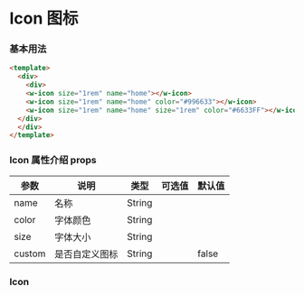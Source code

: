 # Icon 图标 

### 基本用法

```html
<template>
  <div>
    <div>
    <w-icon size="1rem" name="home"></w-icon>
    <w-icon size="1rem" name="home" color="#996633"></w-icon>
    <w-icon size="1rem" name="home" size="1rem" color="#6633FF"></w-icon>
  </div>
  </div>
</template>
```

###  Icon 属性介绍 props

| 参数           | 说明         | 类型       | 可选值        | 默认值     |
|---------------|--------------|-----------|--------------|-----------|
| name          | 名称          | String    |              |          |
| color         | 字体颜色       | String    |              |          | 
| size          | 字体大小       | String    |              |          | 
| custom        | 是否自定义图标  | String    |              |   false  | 



###  Icon

<template>
    <div class="icon-section">
	    <div class="icon-section">
			<h3>Arrows &amp; Direction Icons </h3>
			<div class="icon-container">
				<span class="ti-arrow-up"></span><span class="icon-name"> arrow-up</span>
			</div>
			<div class="icon-container">
				<span class="ti-arrow-right"></span><span class="icon-name"> arrow-right</span>
			</div>
			<div class="icon-container">
				<span class="ti-arrow-left"></span><span class="icon-name"> arrow-left</span>
			</div>
			<div class="icon-container">
				<span class="ti-arrow-down"></span><span class="icon-name"> arrow-down</span>
			</div>
			<div class="icon-container">
				<span class="ti-arrows-vertical"></span><span class="icon-name"> arrows-vertical</span>
			</div>
			<div class="icon-container">
				<span class="ti-arrows-horizontal"></span><span class="icon-name"> arrows-horizontal</span>
			</div>
			<div class="icon-container">
				<span class="ti-angle-up"></span><span class="icon-name"> angle-up</span>
			</div>
			<div class="icon-container">
				<span class="ti-angle-right"></span><span class="icon-name"> angle-right</span>
			</div>
			<div class="icon-container">
				<span class="ti-angle-left"></span><span class="icon-name"> angle-left</span>
			</div>
			<div class="icon-container">
				<span class="ti-angle-down"></span><span class="icon-name"> angle-down</span>
			</div>	
			<div class="icon-container">
				<span class="ti-angle-double-up"></span><span class="icon-name"> angle-double-up</span>
			</div>
			<div class="icon-container">
				<span class="ti-angle-double-right"></span><span class="icon-name"> angle-double-right</span>
			</div>
			<div class="icon-container">
				<span class="ti-angle-double-left"></span><span class="icon-name"> angle-double-left</span>
			</div>
			<div class="icon-container">
				<span class="ti-angle-double-down"></span><span class="icon-name"> angle-double-down</span>
			</div>					
			<div class="icon-container">
				<span class="ti-move"></span><span class="icon-name"> move</span>
			</div>
			<div class="icon-container">
				<span class="ti-fullscreen"></span><span class="icon-name"> fullscreen</span>
			</div>
			<div class="icon-container">
				<span class="ti-arrow-top-right"></span><span class="icon-name"> arrow-top-right</span>
			</div>
			<div class="icon-container">
				<span class="ti-arrow-top-left"></span><span class="icon-name"> arrow-top-left</span>
			</div>
			<div class="icon-container">
				<span class="ti-arrow-circle-up"></span><span class="icon-name"> arrow-circle-up</span>
			</div>
			<div class="icon-container">
				<span class="ti-arrow-circle-right"></span><span class="icon-name"> arrow-circle-right</span>
			</div>
			<div class="icon-container">
				<span class="ti-arrow-circle-left"></span><span class="icon-name"> arrow-circle-left</span>
			</div>
			<div class="icon-container">
				<span class="ti-arrow-circle-down"></span><span class="icon-name"> arrow-circle-down</span>
			</div>
			<div class="icon-container">
				<span class="ti-arrows-corner"></span><span class="icon-name"> arrows-corner</span>
			</div>
			<div class="icon-container">
				<span class="ti-split-v"></span><span class="icon-name"> split-v</span>
			</div>
			<div class="icon-container">
				<span class="ti-split-v-alt"></span><span class="icon-name"> split-v-alt</span>
			</div>
			<div class="icon-container">
				<span class="ti-split-h"></span><span class="icon-name"> split-h</span>
			</div>
			<div class="icon-container">
				<span class="ti-hand-point-up"></span><span class="icon-name"> hand-point-up</span>
			</div>
			<div class="icon-container">
				<span class="ti-hand-point-right"></span><span class="icon-name"> hand-point-right</span>
			</div>
			<div class="icon-container">
				<span class="ti-hand-point-left"></span><span class="icon-name"> hand-point-left</span>
			</div>
			<div class="icon-container">
				<span class="ti-hand-point-down"></span><span class="icon-name"> hand-point-down</span>
			</div>
			<div class="icon-container">
				<span class="ti-back-right"></span><span class="icon-name"> back-right</span>
			</div>
			<div class="icon-container">
				<span class="ti-back-left"></span><span class="icon-name"> back-left</span>
			</div>
			<div class="icon-container">
				<span class="ti-exchange-vertical"></span><span class="icon-name"> exchange-vertical</span>
			</div>
		</div> <!-- Arrows Icons -->
		<h3>Web App Icons</h3>
		<div class="icon-section">
			<div class="icon-container">
				<span class="ti-wand"></span><span class="icon-name"> wand</span>
			</div>
			<div class="icon-container">
				<span class="ti-save"></span><span class="icon-name"> save</span>
			</div>
			<div class="icon-container">
				<span class="ti-save-alt"></span><span class="icon-name"> save-alt</span>
			</div>
			<div class="icon-container">
				<span class="ti-direction"></span><span class="icon-name"> direction</span>
			</div>
			<div class="icon-container">
				<span class="ti-direction-alt"></span><span class="icon-name"> direction-alt</span>
			</div>
			<div class="icon-container">
				<span class="ti-user"></span><span class="icon-name"> user</span>
			</div>
			<div class="icon-container">
				<span class="ti-link"></span><span class="icon-name"> link</span>
			</div>
			<div class="icon-container">
				<span class="ti-unlink"></span><span class="icon-name"> unlink</span>
			</div>
			<div class="icon-container">
				<span class="ti-trash"></span><span class="icon-name"> trash</span>
			</div>
			<div class="icon-container">
				<span class="ti-target"></span><span class="icon-name"> target</span>
			</div>
			<div class="icon-container">
				<span class="ti-tag"></span><span class="icon-name"> tag</span>
			</div>
			<div class="icon-container">
				<span class="ti-desktop"></span><span class="icon-name"> desktop</span>
			</div>
			<div class="icon-container">
				<span class="ti-tablet"></span><span class="icon-name"> tablet</span>
			</div>
			<div class="icon-container">
				<span class="ti-mobile"></span><span class="icon-name"> mobile</span>
			</div>
			<div class="icon-container">
				<span class="ti-email"></span><span class="icon-name"> email</span>
			</div>	
			<div class="icon-container">
				<span class="ti-star"></span><span class="icon-name"> star</span>
			</div>
			<div class="icon-container">
				<span class="ti-spray"></span><span class="icon-name"> spray</span>
			</div>
			<div class="icon-container">
				<span class="ti-signal"></span><span class="icon-name"> signal</span>
			</div>
			<div class="icon-container">
				<span class="ti-shopping-cart"></span><span class="icon-name"> shopping-cart</span>
			</div>
			<div class="icon-container">
				<span class="ti-shopping-cart-full"></span><span class="icon-name"> shopping-cart-full</span>
			</div>
			<div class="icon-container">
				<span class="ti-settings"></span><span class="icon-name"> settings</span>
			</div>
			<div class="icon-container">
				<span class="ti-search"></span><span class="icon-name"> search</span>
			</div>
			<div class="icon-container">
				<span class="ti-zoom-in"></span><span class="icon-name"> zoom-in</span>
			</div>
			<div class="icon-container">
				<span class="ti-zoom-out"></span><span class="icon-name"> zoom-out</span>
			</div>
			<div class="icon-container">
				<span class="ti-cut"></span><span class="icon-name"> cut</span>
			</div>
			<div class="icon-container">
				<span class="ti-ruler"></span><span class="icon-name"> ruler</span>
			</div>
			<div class="icon-container">
				<span class="ti-ruler-alt-2"></span><span class="icon-name"> ruler-alt-2</span>
			</div>			
			<div class="icon-container">
				<span class="ti-ruler-pencil"></span><span class="icon-name"> ruler-pencil</span>
			</div>
			<div class="icon-container">
				<span class="ti-ruler-alt"></span><span class="icon-name"> ruler-alt</span>
			</div>
			<div class="icon-container">
				<span class="ti-bookmark"></span><span class="icon-name"> bookmark</span>
			</div>
			<div class="icon-container">
				<span class="ti-bookmark-alt"></span><span class="icon-name"> bookmark-alt</span>
			</div>
			<div class="icon-container">
				<span class="ti-reload"></span><span class="icon-name"> reload</span>
			</div>
			<div class="icon-container">
				<span class="ti-plus"></span><span class="icon-name"> plus</span>
			</div>
			<div class="icon-container">
				<span class="ti-minus"></span><span class="icon-name"> minus</span>
			</div>
			<div class="icon-container">
				<span class="ti-close"></span><span class="icon-name"> close</span>
			</div>			
			<div class="icon-container">
				<span class="ti-pin"></span><span class="icon-name"> pin</span>
			</div>
			<div class="icon-container">
				<span class="ti-pencil"></span><span class="icon-name"> pencil</span>
			</div>
		  	<div class="icon-container">
				<span class="ti-pencil-alt"></span><span class="icon-name"> pencil-alt</span>
			</div>
			<div class="icon-container">
				<span class="ti-paint-roller"></span><span class="icon-name"> paint-roller</span>
			</div>
			<div class="icon-container">
				<span class="ti-paint-bucket"></span><span class="icon-name"> paint-bucket</span>
			</div>
			<div class="icon-container">
				<span class="ti-na"></span><span class="icon-name"> na</span>
			</div>
			<div class="icon-container">
				<span class="ti-medall"></span><span class="icon-name"> medall</span>
			</div>
			<div class="icon-container">
				<span class="ti-medall-alt"></span><span class="icon-name"> medall-alt</span>
			</div>
			<div class="icon-container">
				<span class="ti-marker"></span><span class="icon-name"> marker</span>
			</div>
			<div class="icon-container">
				<span class="ti-marker-alt"></span><span class="icon-name"> marker-alt</span>
			</div>
			<div class="icon-container">
				<span class="ti-lock"></span><span class="icon-name"> lock</span>
			</div>
			<div class="icon-container">
				<span class="ti-unlock"></span><span class="icon-name"> unlock</span>
			</div>
			<div class="icon-container">
				<span class="ti-location-arrow"></span><span class="icon-name"> location-arrow</span>
			</div>
			<div class="icon-container">
				<span class="ti-layout"></span><span class="icon-name"> layout</span>
			</div>
			<div class="icon-container">
				<span class="ti-layers"></span><span class="icon-name"> layers</span>
			</div>
			<div class="icon-container">
				<span class="ti-layers-alt"></span><span class="icon-name"> layers-alt</span>
			</div>
			<div class="icon-container">
				<span class="ti-key"></span><span class="icon-name"> key</span>
			</div>
			<div class="icon-container">
				<span class="ti-image"></span><span class="icon-name"> image</span>
			</div>
			<div class="icon-container">
				<span class="ti-heart"></span><span class="icon-name"> heart</span>
			</div>
			<div class="icon-container">
				<span class="ti-heart-broken"></span><span class="icon-name"> heart-broken</span>
			</div>
			<div class="icon-container">
				<span class="ti-hand-stop"></span><span class="icon-name"> hand-stop</span>
			</div>
			<div class="icon-container">
				<span class="ti-hand-open"></span><span class="icon-name"> hand-open</span>
			</div>
			<div class="icon-container">
				<span class="ti-hand-drag"></span><span class="icon-name"> hand-drag</span>
			</div>
			<div class="icon-container">
				<span class="ti-flag"></span><span class="icon-name"> flag</span>
			</div>
			<div class="icon-container">
				<span class="ti-flag-alt"></span><span class="icon-name"> flag-alt</span>
			</div>
			<div class="icon-container">
				<span class="ti-flag-alt-2"></span><span class="icon-name"> flag-alt-2</span>
			</div>
			<div class="icon-container">
				<span class="ti-eye"></span><span class="icon-name"> eye</span>
			</div>
			<div class="icon-container">
				<span class="ti-import"></span><span class="icon-name"> import</span>
			</div>			
			<div class="icon-container">
				<span class="ti-export"></span><span class="icon-name"> export</span>
			</div>
			<div class="icon-container">
				<span class="ti-cup"></span><span class="icon-name"> cup</span>
			</div>
			<div class="icon-container">
				<span class="ti-crown"></span><span class="icon-name"> crown</span>
			</div>
			<div class="icon-container">
				<span class="ti-comments"></span><span class="icon-name"> comments</span>
			</div>
			<div class="icon-container">
				<span class="ti-comment"></span><span class="icon-name"> comment</span>
			</div>
			<div class="icon-container">
				<span class="ti-comment-alt"></span><span class="icon-name"> comment-alt</span>
			</div>
			<div class="icon-container">
				<span class="ti-thought"></span><span class="icon-name"> thought</span>
			</div>			
			<div class="icon-container">
				<span class="ti-clip"></span><span class="icon-name"> clip</span>
			</div>
			<div class="icon-container">
				<span class="ti-check"></span><span class="icon-name"> check</span>
			</div>
			<div class="icon-container">
				<span class="ti-check-box"></span><span class="icon-name"> check-box</span>
			</div>
			<div class="icon-container">
				<span class="ti-camera"></span><span class="icon-name"> camera</span>
			</div>
			<div class="icon-container">
				<span class="ti-announcement"></span><span class="icon-name"> announcement</span>
			</div>
			<div class="icon-container">
				<span class="ti-brush"></span><span class="icon-name"> brush</span>
			</div>
			<div class="icon-container">
				<span class="ti-brush-alt"></span><span class="icon-name"> brush-alt</span>
			</div>
			<div class="icon-container">
				<span class="ti-palette"></span><span class="icon-name"> palette</span>
			</div>			
			<div class="icon-container">
				<span class="ti-briefcase"></span><span class="icon-name"> briefcase</span>
			</div>
			<div class="icon-container">
				<span class="ti-bolt"></span><span class="icon-name"> bolt</span>
			</div>
			<div class="icon-container">
				<span class="ti-bolt-alt"></span><span class="icon-name"> bolt-alt</span>
			</div>
			<div class="icon-container">
				<span class="ti-blackboard"></span><span class="icon-name"> blackboard</span>
			</div>
			<div class="icon-container">
				<span class="ti-bag"></span><span class="icon-name"> bag</span>
			</div>
			<div class="icon-container">
				<span class="ti-world"></span><span class="icon-name"> world</span>
			</div>
			<div class="icon-container">
				<span class="ti-wheelchair"></span><span class="icon-name"> wheelchair</span>
			</div>
			<div class="icon-container">
				<span class="ti-car"></span><span class="icon-name"> car</span>
			</div>
			<div class="icon-container">
				<span class="ti-truck"></span><span class="icon-name"> truck</span>
			</div>
			<div class="icon-container">
				<span class="ti-timer"></span><span class="icon-name"> timer</span>
			</div>
			<div class="icon-container">
				<span class="ti-ticket"></span><span class="icon-name"> ticket</span>
			</div>
			<div class="icon-container">
				<span class="ti-thumb-up"></span><span class="icon-name"> thumb-up</span>
			</div>
			<div class="icon-container">
				<span class="ti-thumb-down"></span><span class="icon-name"> thumb-down</span>
			</div>
			<div class="icon-container">
				<span class="ti-stats-up"></span><span class="icon-name"> stats-up</span>
			</div>
			<div class="icon-container">
				<span class="ti-stats-down"></span><span class="icon-name"> stats-down</span>
			</div>
			<div class="icon-container">
				<span class="ti-shine"></span><span class="icon-name"> shine</span>
			</div>
			<div class="icon-container">
				<span class="ti-shift-right"></span><span class="icon-name"> shift-right</span>
			</div>
			<div class="icon-container">
				<span class="ti-shift-left"></span><span class="icon-name"> shift-left</span>
			</div>
			<div class="icon-container">
				<span class="ti-shift-right-alt"></span><span class="icon-name"> shift-right-alt</span>
			</div>
			<div class="icon-container">
				<span class="ti-shift-left-alt"></span><span class="icon-name"> shift-left-alt</span>
			</div>
			<div class="icon-container">
				<span class="ti-shield"></span><span class="icon-name"> shield</span>
			</div>
			<div class="icon-container">
				<span class="ti-notepad"></span><span class="icon-name"> notepad</span>
			</div>
			<div class="icon-container">
				<span class="ti-server"></span><span class="icon-name"> server</span>
			</div>
			<div class="icon-container">
				<span class="ti-pulse"></span><span class="icon-name"> pulse</span>
			</div>
			<div class="icon-container">
				<span class="ti-printer"></span><span class="icon-name"> printer</span>
			</div>
			<div class="icon-container">
				<span class="ti-power-off"></span><span class="icon-name"> power-off</span>
			</div>
			<div class="icon-container">
				<span class="ti-plug"></span><span class="icon-name"> plug</span>
			</div>
			<div class="icon-container">
				<span class="ti-pie-chart"></span><span class="icon-name"> pie-chart</span>
			</div>
			<div class="icon-container">
				<span class="ti-panel"></span><span class="icon-name"> panel</span>
			</div>
			<div class="icon-container">
				<span class="ti-package"></span><span class="icon-name"> package</span>
			</div>
			<div class="icon-container">
				<span class="ti-music"></span><span class="icon-name"> music</span>
			</div>
			<div class="icon-container">
				<span class="ti-music-alt"></span><span class="icon-name"> music-alt</span>
			</div>
			<div class="icon-container">
				<span class="ti-mouse"></span><span class="icon-name"> mouse</span>
			</div>
			<div class="icon-container">
				<span class="ti-mouse-alt"></span><span class="icon-name"> mouse-alt</span>
			</div>
			<div class="icon-container">
				<span class="ti-money"></span><span class="icon-name"> money</span>
			</div>
			<div class="icon-container">
				<span class="ti-microphone"></span><span class="icon-name"> microphone</span>
			</div>
			<div class="icon-container">
				<span class="ti-menu"></span><span class="icon-name"> menu</span>
			</div>
			<div class="icon-container">
				<span class="ti-menu-alt"></span><span class="icon-name"> menu-alt</span>
			</div>
			<div class="icon-container">
				<span class="ti-map"></span><span class="icon-name"> map</span>
			</div>
			<div class="icon-container">
				<span class="ti-map-alt"></span><span class="icon-name"> map-alt</span>
			</div>
			<div class="icon-container">
				<span class="ti-location-pin"></span><span class="icon-name"> location-pin</span>
			</div>
			<div class="icon-container">
				<span class="ti-light-bulb"></span><span class="icon-name"> light-bulb</span>
			</div>
			<div class="icon-container">
				<span class="ti-info"></span><span class="icon-name"> info</span>
			</div>
			<div class="icon-container">
				<span class="ti-infinite"></span><span class="icon-name"> infinite</span>
			</div>
			<div class="icon-container">
				<span class="ti-id-badge"></span><span class="icon-name"> id-badge</span>
			</div>
			<div class="icon-container">
				<span class="ti-hummer"></span><span class="icon-name"> hummer</span>
			</div>
			<div class="icon-container">
				<span class="ti-home"></span><span class="icon-name"> home</span>
			</div>
			<div class="icon-container">
				<span class="ti-help"></span><span class="icon-name"> help</span>
			</div>
			<div class="icon-container">
				<span class="ti-headphone"></span><span class="icon-name"> headphone</span>
			</div>
			<div class="icon-container">
				<span class="ti-harddrives"></span><span class="icon-name"> harddrives</span>
			</div>
			<div class="icon-container">
				<span class="ti-harddrive"></span><span class="icon-name"> harddrive</span>
			</div>
			<div class="icon-container">
				<span class="ti-gift"></span><span class="icon-name"> gift</span>
			</div>
			<div class="icon-container">
				<span class="ti-game"></span><span class="icon-name"> game</span>
			</div>
			<div class="icon-container">
				<span class="ti-filter"></span><span class="icon-name"> filter</span>
			</div>
			<div class="icon-container">
				<span class="ti-files"></span><span class="icon-name"> files</span>
			</div>
			<div class="icon-container">
				<span class="ti-file"></span><span class="icon-name"> file</span>
			</div>
			<div class="icon-container">
				<span class="ti-zip"></span><span class="icon-name"> zip</span>
			</div>
			<div class="icon-container">
				<span class="ti-folder"></span><span class="icon-name"> folder</span>
			</div>			
			<div class="icon-container">
				<span class="ti-envelope"></span><span class="icon-name"> envelope</span>
			</div>
			<div class="icon-container">
				<span class="ti-dashboard"></span><span class="icon-name"> dashboard</span>
			</div>
			<div class="icon-container">
				<span class="ti-cloud"></span><span class="icon-name"> cloud</span>
			</div>
			<div class="icon-container">
				<span class="ti-cloud-up"></span><span class="icon-name"> cloud-up</span>
			</div>
			<div class="icon-container">
				<span class="ti-cloud-down"></span><span class="icon-name"> cloud-down</span>
			</div>
			<div class="icon-container">
				<span class="ti-clipboard"></span><span class="icon-name"> clipboard</span>
			</div>
			<div class="icon-container">
				<span class="ti-calendar"></span><span class="icon-name"> calendar</span>
			</div>
			<div class="icon-container">
				<span class="ti-book"></span><span class="icon-name"> book</span>
			</div>
			<div class="icon-container">
				<span class="ti-bell"></span><span class="icon-name"> bell</span>
			</div>
			<div class="icon-container">
				<span class="ti-basketball"></span><span class="icon-name"> basketball</span>
			</div>
			<div class="icon-container">
				<span class="ti-bar-chart"></span><span class="icon-name"> bar-chart</span>
			</div>
			<div class="icon-container">
				<span class="ti-bar-chart-alt"></span><span class="icon-name"> bar-chart-alt</span>
			</div>
			<div class="icon-container">
				<span class="ti-archive"></span><span class="icon-name"> archive</span>
			</div>
			<div class="icon-container">
				<span class="ti-anchor"></span><span class="icon-name"> anchor</span>
			</div>
			<div class="icon-container">
				<span class="ti-alert"></span><span class="icon-name"> alert</span>
			</div>
			<div class="icon-container">
				<span class="ti-alarm-clock"></span><span class="icon-name"> alarm-clock</span>
			</div>
			<div class="icon-container">
				<span class="ti-agenda"></span><span class="icon-name"> agenda</span>
			</div>
			<div class="icon-container">
				<span class="ti-write"></span><span class="icon-name"> write</span>
			</div>
			<div class="icon-container">
				<span class="ti-wallet"></span><span class="icon-name"> wallet</span>
			</div>
			<div class="icon-container">
				<span class="ti-video-clapper"></span><span class="icon-name"> video-clapper</span>
			</div>
			<div class="icon-container">
				<span class="ti-video-camera"></span><span class="icon-name"> video-camera</span>
			</div>
			<div class="icon-container">
				<span class="ti-vector"></span><span class="icon-name"> vector</span>
			</div>
			<div class="icon-container">
				<span class="ti-support"></span><span class="icon-name"> support</span>
			</div>
			<div class="icon-container">
				<span class="ti-stamp"></span><span class="icon-name"> stamp</span>
			</div>
			<div class="icon-container">
				<span class="ti-slice"></span><span class="icon-name"> slice</span>
			</div>
			<div class="icon-container">
				<span class="ti-shortcode"></span><span class="icon-name"> shortcode</span>
			</div>
			<div class="icon-container">
				<span class="ti-receipt"></span><span class="icon-name"> receipt</span>
			</div>
			<div class="icon-container">
				<span class="ti-pin2"></span><span class="icon-name"> pin2</span>
			</div>
			<div class="icon-container">
				<span class="ti-pin-alt"></span><span class="icon-name"> pin-alt</span>
			</div>
			<div class="icon-container">
				<span class="ti-pencil-alt2"></span><span class="icon-name"> pencil-alt2</span>
			</div>
			<div class="icon-container">
				<span class="ti-eraser"></span><span class="icon-name"> eraser</span>
			</div>			
			<div class="icon-container">
				<span class="ti-more"></span><span class="icon-name"> more</span>
			</div>
			<div class="icon-container">
				<span class="ti-more-alt"></span><span class="icon-name"> more-alt</span>
			</div>
			<div class="icon-container">
				<span class="ti-microphone-alt"></span><span class="icon-name"> microphone-alt</span>
			</div>
			<div class="icon-container">
				<span class="ti-magnet"></span><span class="icon-name"> magnet</span>
			</div>
			<div class="icon-container">
				<span class="ti-line-double"></span><span class="icon-name"> line-double</span>
			</div>
			<div class="icon-container">
				<span class="ti-line-dotted"></span><span class="icon-name"> line-dotted</span>
			</div>
			<div class="icon-container">
				<span class="ti-line-dashed"></span><span class="icon-name"> line-dashed</span>
			</div>
			<div class="icon-container">
				<span class="ti-ink-pen"></span><span class="icon-name"> ink-pen</span>
			</div>
			<div class="icon-container">
				<span class="ti-info-alt"></span><span class="icon-name"> info-alt</span>
			</div>
			<div class="icon-container">
				<span class="ti-help-alt"></span><span class="icon-name"> help-alt</span>
			</div>
			<div class="icon-container">
				<span class="ti-headphone-alt"></span><span class="icon-name"> headphone-alt</span>
			</div>
			<div class="icon-container">
				<span class="ti-gallery"></span><span class="icon-name"> gallery</span>
			</div>
			<div class="icon-container">
				<span class="ti-face-smile"></span><span class="icon-name"> face-smile</span>
			</div>
			<div class="icon-container">
				<span class="ti-face-sad"></span><span class="icon-name"> face-sad</span>
			</div>
			<div class="icon-container">
				<span class="ti-credit-card"></span><span class="icon-name"> credit-card</span>
			</div>
			<div class="icon-container">
				<span class="ti-comments-smiley"></span><span class="icon-name"> comments-smiley</span>
			</div>
			<div class="icon-container">
				<span class="ti-time"></span><span class="icon-name"> time</span>
			</div>
			<div class="icon-container">
				<span class="ti-share"></span><span class="icon-name"> share</span>
			</div>
			<div class="icon-container">
				<span class="ti-share-alt"></span><span class="icon-name"> share-alt</span>
			</div>
			<div class="icon-container">
				<span class="ti-rocket"></span><span class="icon-name"> rocket</span>
			</div>
			<div class="icon-container">
				<span class="ti-new-window"></span><span class="icon-name"> new-window</span>
			</div>
			<div class="icon-container">
				<span class="ti-rss"></span><span class="icon-name"> rss</span>
			</div>
			<div class="icon-container">
				<span class="ti-rss-alt"></span><span class="icon-name"> rss-alt</span>
			</div>
		</div>
		<div class="icon-section">
			<h3>Control Icons</h3>
			<div class="icon-container">
				<span class="ti-control-stop"></span><span class="icon-name"> control-stop</span>
			</div>
			<div class="icon-container">
				<span class="ti-control-shuffle"></span><span class="icon-name"> control-shuffle</span>
			</div>
			<div class="icon-container">
				<span class="ti-control-play"></span><span class="icon-name"> control-play</span>
			</div>
			<div class="icon-container">
				<span class="ti-control-pause"></span><span class="icon-name"> control-pause</span>
			</div>
			<div class="icon-container">
				<span class="ti-control-forward"></span><span class="icon-name"> control-forward</span>
			</div>
			<div class="icon-container">
				<span class="ti-control-backward"></span><span class="icon-name"> control-backward</span>
			</div>	
			<div class="icon-container">
				<span class="ti-volume"></span><span class="icon-name"> volume</span>
			</div>
			<div class="icon-container">
				<span class="ti-control-skip-forward"></span><span class="icon-name"> control-skip-forward</span>
			</div>
			<div class="icon-container">
				<span class="ti-control-skip-backward"></span><span class="icon-name"> control-skip-backward</span>
			</div>
			<div class="icon-container">
				<span class="ti-control-record"></span><span class="icon-name"> control-record</span>
			</div>
			<div class="icon-container">
				<span class="ti-control-eject"></span><span class="icon-name"> control-eject</span>
			</div>			
		</div>
		<div class="icon-section">
			<h3>Text Editor</h3>
			<div class="icon-container">
				<span class="ti-paragraph"></span><span class="icon-name"> paragraph</span>
			</div>
			<div class="icon-container">
				<span class="ti-uppercase"></span><span class="icon-name"> uppercase</span>
			</div>
			<div class="icon-container">
				<span class="ti-underline"></span><span class="icon-name"> underline</span>
			</div>
			<div class="icon-container">
				<span class="ti-text"></span><span class="icon-name"> text</span>
			</div>
			<div class="icon-container">
				<span class="ti-Italic"></span><span class="icon-name"> ti-Italic</span>
			</div>
			<div class="icon-container">
				<span class="ti-smallcap"></span><span class="icon-name"> smallcap</span>
			</div>
			<div class="icon-container">
				<span class="ti-list"></span><span class="icon-name"> list</span>
			</div>
			<div class="icon-container">
				<span class="ti-list-ol"></span><span class="icon-name"> list-ol</span>
			</div>
			<div class="icon-container">
				<span class="ti-align-right"></span><span class="icon-name"> align-right</span>
			</div>
			<div class="icon-container">
				<span class="ti-align-left"></span><span class="icon-name"> align-left</span>
			</div>
			<div class="icon-container">
				<span class="ti-align-justify"></span><span class="icon-name"> align-justify</span>
			</div>
			<div class="icon-container">
				<span class="ti-align-center"></span><span class="icon-name"> align-center</span>
			</div>
			<div class="icon-container">
				<span class="ti-quote-right"></span><span class="icon-name"> quote-right</span>
			</div>
			<div class="icon-container">
				<span class="ti-quote-left"></span><span class="icon-name"> quote-left</span>
			</div>
		</div> <!-- Text Editor -->
		<div class="icon-section">
			<h3>Layout Icons</h3>
			<div class="icon-container">
				<span class="ti-layout-width-full"></span><span class="icon-name"> layout-width-full</span>
			</div>
			<div class="icon-container">
				<span class="ti-layout-width-default"></span><span class="icon-name"> layout-width-default</span>
			</div>
			<div class="icon-container">
				<span class="ti-layout-width-default-alt"></span><span class="icon-name"> layout-width-default-alt</span>
			</div>
			<div class="icon-container">
				<span class="ti-layout-tab"></span><span class="icon-name"> layout-tab</span>
			</div>
			<div class="icon-container">
				<span class="ti-layout-tab-window"></span><span class="icon-name"> layout-tab-window</span>
			</div>
			<div class="icon-container">
				<span class="ti-layout-tab-v"></span><span class="icon-name"> layout-tab-v</span>
			</div>
			<div class="icon-container">
				<span class="ti-layout-tab-min"></span><span class="icon-name"> layout-tab-min</span>
			</div>
			<div class="icon-container">
				<span class="ti-layout-slider"></span><span class="icon-name"> layout-slider</span>
			</div>
			<div class="icon-container">
				<span class="ti-layout-slider-alt"></span><span class="icon-name"> layout-slider-alt</span>
			</div>
			<div class="icon-container">
				<span class="ti-layout-sidebar-right"></span><span class="icon-name"> layout-sidebar-right</span>
			</div>
			<div class="icon-container">
				<span class="ti-layout-sidebar-none"></span><span class="icon-name"> layout-sidebar-none</span>
			</div>
			<div class="icon-container">
				<span class="ti-layout-sidebar-left"></span><span class="icon-name"> layout-sidebar-left</span>
			</div>
			<div class="icon-container">
				<span class="ti-layout-placeholder"></span><span class="icon-name"> layout-placeholder</span>
			</div>
			<div class="icon-container">
				<span class="ti-layout-menu"></span><span class="icon-name"> layout-menu</span>
			</div>
			<div class="icon-container">
				<span class="ti-layout-menu-v"></span><span class="icon-name"> layout-menu-v</span>
			</div>
			<div class="icon-container">
				<span class="ti-layout-menu-separated"></span><span class="icon-name"> layout-menu-separated</span>
			</div>
			<div class="icon-container">
				<span class="ti-layout-menu-full"></span><span class="icon-name"> layout-menu-full</span>
			</div>
			<div class="icon-container">
				<span class="ti-layout-media-right"></span><span class="icon-name"> layout-media-right</span>
			</div>
			<div class="icon-container">
				<span class="ti-layout-media-right-alt"></span><span class="icon-name"> layout-media-right-alt</span>
			</div>
			<div class="icon-container">
				<span class="ti-layout-media-overlay"></span><span class="icon-name"> layout-media-overlay</span>
			</div>
			<div class="icon-container">
				<span class="ti-layout-media-overlay-alt"></span><span class="icon-name"> layout-media-overlay-alt</span>
			</div>
			<div class="icon-container">
				<span class="ti-layout-media-overlay-alt-2"></span><span class="icon-name"> layout-media-overlay-alt-2</span>
			</div>
			<div class="icon-container">
				<span class="ti-layout-media-left"></span><span class="icon-name"> layout-media-left</span>
			</div>
			<div class="icon-container">
				<span class="ti-layout-media-left-alt"></span><span class="icon-name"> layout-media-left-alt</span>
			</div>
			<div class="icon-container">
				<span class="ti-layout-media-center"></span><span class="icon-name"> layout-media-center</span>
			</div>
			<div class="icon-container">
				<span class="ti-layout-media-center-alt"></span><span class="icon-name"> layout-media-center-alt</span>
			</div>
			<div class="icon-container">
				<span class="ti-layout-list-thumb"></span><span class="icon-name"> layout-list-thumb</span>
			</div>
			<div class="icon-container">
				<span class="ti-layout-list-thumb-alt"></span><span class="icon-name"> layout-list-thumb-alt</span>
			</div>
			<div class="icon-container">
				<span class="ti-layout-list-post"></span><span class="icon-name"> layout-list-post</span>
			</div>
			<div class="icon-container">
				<span class="ti-layout-list-large-image"></span><span class="icon-name"> layout-list-large-image</span>
			</div>
			<div class="icon-container">
				<span class="ti-layout-line-solid"></span><span class="icon-name"> layout-line-solid</span>
			</div>
			<div class="icon-container">
				<span class="ti-layout-grid4"></span><span class="icon-name"> layout-grid4</span>
			</div>
			<div class="icon-container">
				<span class="ti-layout-grid3"></span><span class="icon-name"> layout-grid3</span>
			</div>
			<div class="icon-container">
				<span class="ti-layout-grid2"></span><span class="icon-name"> layout-grid2</span>
			</div>
			<div class="icon-container">
				<span class="ti-layout-grid2-thumb"></span><span class="icon-name"> layout-grid2-thumb</span>
			</div>
			<div class="icon-container">
				<span class="ti-layout-cta-right"></span><span class="icon-name"> layout-cta-right</span>
			</div>
			<div class="icon-container">
				<span class="ti-layout-cta-left"></span><span class="icon-name"> layout-cta-left</span>
			</div>
			<div class="icon-container">
				<span class="ti-layout-cta-center"></span><span class="icon-name"> layout-cta-center</span>
			</div>
			<div class="icon-container">
				<span class="ti-layout-cta-btn-right"></span><span class="icon-name"> layout-cta-btn-right</span>
			</div>
			<div class="icon-container">
				<span class="ti-layout-cta-btn-left"></span><span class="icon-name"> layout-cta-btn-left</span>
			</div>
			<div class="icon-container">
				<span class="ti-layout-column4"></span><span class="icon-name"> layout-column4</span>
			</div>
			<div class="icon-container">
				<span class="ti-layout-column3"></span><span class="icon-name"> layout-column3</span>
			</div>
			<div class="icon-container">
				<span class="ti-layout-column2"></span><span class="icon-name"> layout-column2</span>
			</div>
			<div class="icon-container">
				<span class="ti-layout-accordion-separated"></span><span class="icon-name"> layout-accordion-separated</span>
			</div>
			<div class="icon-container">
				<span class="ti-layout-accordion-merged"></span><span class="icon-name"> layout-accordion-merged</span>
			</div>
			<div class="icon-container">
				<span class="ti-layout-accordion-list"></span><span class="icon-name"> layout-accordion-list</span>
			</div>
			<div class="icon-container">
				<span class="ti-widgetized"></span><span class="icon-name"> widgetized</span>
			</div>
			<div class="icon-container">
				<span class="ti-widget"></span><span class="icon-name"> widget</span>
			</div>
			<div class="icon-container">
				<span class="ti-widget-alt"></span><span class="icon-name"> widget-alt</span>
			</div>
			<div class="icon-container">
				<span class="ti-view-list"></span><span class="icon-name"> view-list</span>
			</div>
			<div class="icon-container">
				<span class="ti-view-list-alt"></span><span class="icon-name"> view-list-alt</span>
			</div>
			<div class="icon-container">
				<span class="ti-view-grid"></span><span class="icon-name"> view-grid</span>
			</div>
			<div class="icon-container">
				<span class="ti-upload"></span><span class="icon-name"> upload</span>
			</div>
			<div class="icon-container">
				<span class="ti-download"></span><span class="icon-name"> download</span>
			</div>	
			<div class="icon-container">
				<span class="ti-loop"></span><span class="icon-name"> loop</span>
			</div>
			<div class="icon-container">
				<span class="ti-layout-sidebar-2"></span><span class="icon-name"> layout-sidebar-2</span>
			</div>
			<div class="icon-container">
				<span class="ti-layout-grid4-alt"></span><span class="icon-name"> layout-grid4-alt</span>
			</div>
			<div class="icon-container">
				<span class="ti-layout-grid3-alt"></span><span class="icon-name"> layout-grid3-alt</span>
			</div>
			<div class="icon-container">
				<span class="ti-layout-grid2-alt"></span><span class="icon-name"> layout-grid2-alt</span>
			</div>
			<div class="icon-container">
				<span class="ti-layout-column4-alt"></span><span class="icon-name"> layout-column4-alt</span>
			</div>
			<div class="icon-container">
				<span class="ti-layout-column3-alt"></span><span class="icon-name"> layout-column3-alt</span>
			</div>
			<div class="icon-container">
				<span class="ti-layout-column2-alt"></span><span class="icon-name"> layout-column2-alt</span>
			</div>		
		</div> <!-- Layout Icons -->
		<div class="icon-section">
			<h3>Brand Icons</h3>
			<div class="icon-container">
				<span class="ti-flickr"></span><span class="icon-name"> flickr</span>
			</div>
			<div class="icon-container">
				<span class="ti-flickr-alt"></span><span class="icon-name"> flickr-alt</span>
			</div>			
			<div class="icon-container">
				<span class="ti-instagram"></span><span class="icon-name"> instagram</span>
			</div>
			<div class="icon-container">
				<span class="ti-google"></span><span class="icon-name"> google</span>
			</div>
			<div class="icon-container">
				<span class="ti-github"></span><span class="icon-name"> github</span>
			</div>
			<div class="icon-container">
				<span class="ti-facebook"></span><span class="icon-name"> facebook</span>
			</div>
			<div class="icon-container">
				<span class="ti-dropbox"></span><span class="icon-name"> dropbox</span>
			</div>
			<div class="icon-container">
				<span class="ti-dropbox-alt"></span><span class="icon-name"> dropbox-alt</span>
			</div>
			<div class="icon-container">
				<span class="ti-dribbble"></span><span class="icon-name"> dribbble</span>
			</div>
			<div class="icon-container">
				<span class="ti-apple"></span><span class="icon-name"> apple</span>
			</div>
			<div class="icon-container">
				<span class="ti-android"></span><span class="icon-name"> android</span>
			</div>
			<div class="icon-container">
				<span class="ti-yahoo"></span><span class="icon-name"> yahoo</span>
			</div>
			<div class="icon-container">
				<span class="ti-trello"></span><span class="icon-name"> trello</span>
			</div>
			<div class="icon-container">
				<span class="ti-stack-overflow"></span><span class="icon-name"> stack-overflow</span>
			</div>
			<div class="icon-container">
				<span class="ti-soundcloud"></span><span class="icon-name"> soundcloud</span>
			</div>
			<div class="icon-container">
				<span class="ti-sharethis"></span><span class="icon-name"> sharethis</span>
			</div>
			<div class="icon-container">
				<span class="ti-sharethis-alt"></span><span class="icon-name"> sharethis-alt</span>
			</div>
			<div class="icon-container">
				<span class="ti-reddit"></span><span class="icon-name"> reddit</span>
			</div>
			<div class="icon-container">
				<span class="ti-microsoft"></span><span class="icon-name"> microsoft</span>
			</div>
			<div class="icon-container">
				<span class="ti-microsoft-alt"></span><span class="icon-name"> microsoft-alt</span>
			</div>
			<div class="icon-container">
				<span class="ti-linux"></span><span class="icon-name"> linux</span>
			</div>
			<div class="icon-container">
				<span class="ti-jsfiddle"></span><span class="icon-name"> jsfiddle</span>
			</div>
			<div class="icon-container">
				<span class="ti-joomla"></span><span class="icon-name"> joomla</span>
			</div>
			<div class="icon-container">
				<span class="ti-html5"></span><span class="icon-name"> html5</span>
			</div>
			<div class="icon-container">
				<span class="ti-css3"></span><span class="icon-name"> css3</span>
			</div>	
			<div class="icon-container">
				<span class="ti-drupal"></span><span class="icon-name"> drupal</span>
			</div>
			<div class="icon-container">
				<span class="ti-wordpress"></span><span class="icon-name"> wordpress</span>
			</div>		
			<div class="icon-container">
				<span class="ti-tumblr"></span><span class="icon-name"> tumblr</span>
			</div>
			<div class="icon-container">
				<span class="ti-tumblr-alt"></span><span class="icon-name"> tumblr-alt</span>
			</div>
			<div class="icon-container">
				<span class="ti-skype"></span><span class="icon-name"> skype</span>
			</div>
			<div class="icon-container">
				<span class="ti-youtube"></span><span class="icon-name"> youtube</span>
			</div>
			<div class="icon-container">
				<span class="ti-vimeo"></span><span class="icon-name"> vimeo</span>
			</div>
			<div class="icon-container">
				<span class="ti-vimeo-alt"></span><span class="icon-name"> vimeo-alt</span>
			</div>			
			<div class="icon-container">
				<span class="ti-twitter"></span><span class="icon-name"> twitter</span>
			</div>
			<div class="icon-container">
				<span class="ti-twitter-alt"></span><span class="icon-name"> twitter-alt</span>
			</div>
			<div class="icon-container">
				<span class="ti-linkedin"></span><span class="icon-name"> linkedin</span>
			</div>
			<div class="icon-container">
				<span class="ti-pinterest"></span><span class="icon-name"> pinterest</span>
			</div>
			<div class="icon-container">
				<span class="ti-pinterest-alt"></span><span class="icon-name"> pinterest-alt</span>
			</div>
			<div class="icon-container">
				<span class="ti-themify-logo"></span><span class="icon-name"> themify-logo</span>
			</div>
			<div class="icon-container">
				<span class="ti-themify-favicon"></span><span class="icon-name"> themify-favicon</span>
			</div>
			<div class="icon-container">
				<span class="ti-themify-favicon-alt"></span><span class="icon-name"> themify-favicon-alt</span>
			</div>
		</div> <!-- brand Icons -->
	</div>
  </div>
</template>

<script>
import '../../packages/icon/src/icons.less';
</script>

<style lang="less">
	.icon-container{
		display: inline-block;
		width: 220px;
	}
</style>